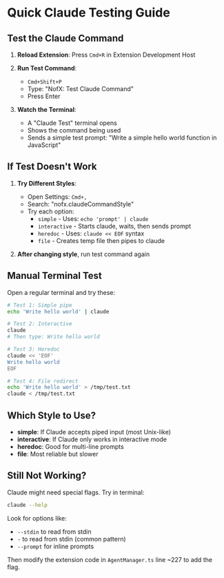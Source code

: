 # Quick Claude Testing Guide

## Test the Claude Command

1. **Reload Extension**: Press `Cmd+R` in Extension Development Host

2. **Run Test Command**:
   - `Cmd+Shift+P`
   - Type: "NofX: Test Claude Command"
   - Press Enter

3. **Watch the Terminal**:
   - A "Claude Test" terminal opens
   - Shows the command being used
   - Sends a simple test prompt: "Write a simple hello world function in JavaScript"

## If Test Doesn't Work

1. **Try Different Styles**:
   - Open Settings: `Cmd+,`
   - Search: "nofx.claudeCommandStyle"
   - Try each option:
     - `simple` - Uses: `echo 'prompt' | claude`
     - `interactive` - Starts claude, waits, then sends prompt
     - `heredoc` - Uses: `claude << EOF` syntax
     - `file` - Creates temp file then pipes to claude

2. **After changing style**, run test command again

## Manual Terminal Test

Open a regular terminal and try these:

```bash
# Test 1: Simple pipe
echo 'Write hello world' | claude

# Test 2: Interactive
claude
# Then type: Write hello world

# Test 3: Heredoc
claude << 'EOF'
Write hello world
EOF

# Test 4: File redirect
echo 'Write hello world' > /tmp/test.txt
claude < /tmp/test.txt
```

## Which Style to Use?

- **simple**: If Claude accepts piped input (most Unix-like)
- **interactive**: If Claude only works in interactive mode
- **heredoc**: Good for multi-line prompts
- **file**: Most reliable but slower

## Still Not Working?

Claude might need special flags. Try in terminal:
```bash
claude --help
```

Look for options like:
- `--stdin` to read from stdin
- `-` to read from stdin (common pattern)
- `--prompt` for inline prompts

Then modify the extension code in `AgentManager.ts` line ~227 to add the flag.